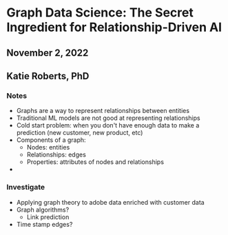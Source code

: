# Graph Data Science: The Secret Ingredient for Relationship-Driven AI
## November 2, 2022
## Katie Roberts, PhD

### Notes
- Graphs are a way to represent relationships between entities
- Traditional ML models are not good at representing relationships
- Cold start problem: when you don't have enough data to make a prediction (new customer, new product, etc)
- Components of a graph:
    - Nodes: entities 
    - Relationships: edges
    - Properties: attributes of nodes and relationships
- 

### Investigate
- Applying graph theory to adobe data enriched with customer data
- Graph algorithms? 
    - Link prediction
- Time stamp edges?
